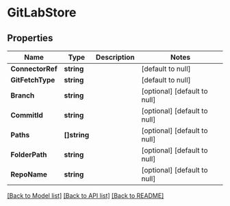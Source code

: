 # GitLabStore

## Properties
Name | Type | Description | Notes
------------ | ------------- | ------------- | -------------
**ConnectorRef** | **string** |  | [default to null]
**GitFetchType** | **string** |  | [default to null]
**Branch** | **string** |  | [optional] [default to null]
**CommitId** | **string** |  | [optional] [default to null]
**Paths** | **[]string** |  | [optional] [default to null]
**FolderPath** | **string** |  | [optional] [default to null]
**RepoName** | **string** |  | [optional] [default to null]

[[Back to Model list]](../README.md#documentation-for-models) [[Back to API list]](../README.md#documentation-for-api-endpoints) [[Back to README]](../README.md)


